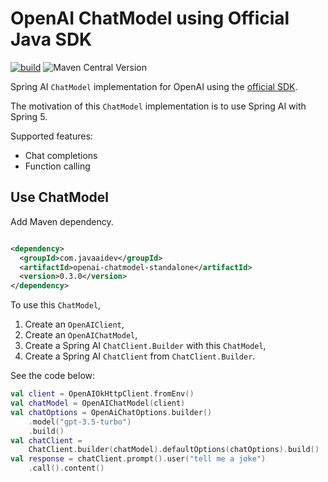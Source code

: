 # OpenAI ChatModel using Official Java SDK

[![build](https://github.com/JavaAIDev/openai-chatmodel-standalone/actions/workflows/build.yaml/badge.svg)](https://github.com/JavaAIDev/openai-chatmodel-standalone/actions/workflows/build.yaml)
![Maven Central Version](https://img.shields.io/maven-central/v/com.javaaidev/openai-chatmodel-standalone)

Spring AI `ChatModel` implementation for OpenAI using
the [official SDK](https://github.com/openai/openai-java).

The motivation of this `ChatModel` implementation is to use Spring AI with Spring 5.

Supported features:

- Chat completions
- Function calling

## Use ChatModel

Add Maven dependency.

```xml

<dependency>
  <groupId>com.javaaidev</groupId>
  <artifactId>openai-chatmodel-standalone</artifactId>
  <version>0.3.0</version>
</dependency>
```

To use this `ChatModel`,

1. Create an `OpenAIClient`,
2. Create an `OpenAIChatModel`,
3. Create a Spring AI `ChatClient.Builder` with this `ChatModel`,
4. Create a Spring AI `ChatClient` from `ChatClient.Builder`.

See the code below:

```kotlin
val client = OpenAIOkHttpClient.fromEnv()
val chatModel = OpenAIChatModel(client)
val chatOptions = OpenAiChatOptions.builder()
    .model("gpt-3.5-turbo")
    .build()
val chatClient =
    ChatClient.builder(chatModel).defaultOptions(chatOptions).build()
val response = chatClient.prompt().user("tell me a joke")
    .call().content()
```
